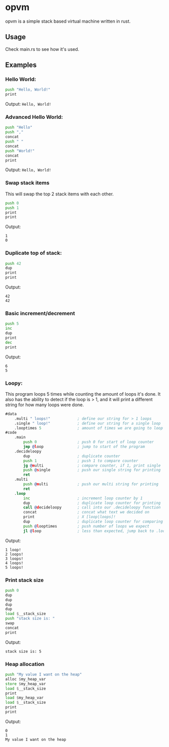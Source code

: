 # opvm
opvm is a simple stack based virtual machine written in rust.

## Usage
Check main.rs to see how it's used.

## Examples
### Hello World:
```asm
push "Hello, World!"
print
```
Output:
```Hello, World!```
### Advanced Hello World:
```asm
push "Hello"
push ","
concat
push " "
concat
push "World!"
concat
print
```
Output:
```Hello, World!```

### Swap stack items
This will swap the top 2 stack items with each other.
```asm
push 0
push 1
print
print
```
Output:
```
1
0
```
### Duplicate top of stack:
```asm
push 42
dup
print
print
```
Output:
```
42
42
```

### Basic increment/decrement
```asm
push 5
inc
dup
print
dec
print
```
Output:
```
6
5
```

### Loopy:
This program loops 5 times while counting the amount of loops it's done. It also has the ability to detect if the loop is > 1, and it will print a different string for how many loops were done.
```asm
#data
    .multi " loops!"            ; define our string for > 1 loops
    .single " loop!"            ; define our string for a single loop
    .looptimes 5                ; amount of times we are going to loop
#code
    .main
        push 0                  ; push 0 for start of loop counter
        jmp @loop               ; jump to start of the program
    .decideloopy
        dup                     ; duplicate counter
        push 1                  ; push 1 to compare counter
        jg @multi               ; compare counter, if 1, print single
        push @single            ; push our single string for printing
        ret
    .multi
        push @multi             ; push our multi string for printing
        ret
    .loop
        inc                     ; increment loop counter by 1
        dup                     ; duplicate loop counter for printing
        call @decideloopy       ; call into our .decideloopy function
        concat                  ; concat what text we decided on
        print                   ; X [loop|loops]!
        dup                     ; duplicate loop counter for comparing
        push @looptimes         ; push number of loops we expect
        jl @loop                ; less than expected, jump back to .loop to keep looping
```

Output:
```
1 loop!
2 loops!
3 loops!
4 loops!
5 loops!
```

### Print stack size 
```asm
push 0
dup
dup
dup
dup
load $__stack_size
push "stack size is: "
swap
concat
print
```
Output:
```
stack size is: 5
```
### Heap allocation
```asm
push "My value I want on the heap"
alloc $my_heap_var
store $my_heap_var
load $__stack_size
print
load $my_heap_var
load $__stack_size
print
print
```
Output:
```
0
1
My value I want on the heap
```
